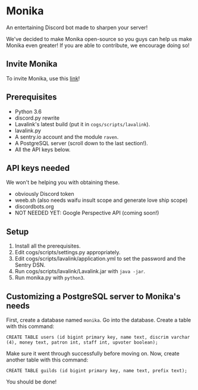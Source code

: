 # Monika
An entertaining Discord bot made to sharpen your server!

We've decided to make Monika open-source so you guys can help us make Monika even greater!
If you are able to contribute, we encourage doing so!
## Invite Monika
To invite Monika, use this [link](https://discordapp.com/oauth2/authorize?client_id=399315651338043392&permissions=8&scope=bot "Invite Link")!
## Prerequisites
* Python 3.6
* discord.py rewrite
* Lavalink's latest build (put it in `cogs/scripts/lavalink`).
* lavalink.py
* A sentry.io account and the module `raven`.
* A PostgreSQL server (scroll down to the last section!).
* All the API keys below.
## API keys needed
We won't be helping you with obtaining these.
* obviously Discord token
* weeb.sh (also needs waifu insult scope and generate love ship scope)
* discordbots.org
* NOT NEEDED YET: Google Perspective API (coming soon!)
## Setup
1. Install all the prerequisites.
2. Edit cogs/scripts/settings.py appropriately.
3. Edit cogs/scripts/lavalink/application.yml to set the password and the Sentry DSN.
4. Run cogs/scripts/lavalink/Lavalink.jar with `java -jar`.
5. Run monika.py with `python3`.
## Customizing a PostgreSQL server to Monika's needs
First, create a database named `monika`.
Go into the database.
Create a table with this command:

```CREATE TABLE users (id bigint primary key, name text, discrim varchar (4), money text, patron int, staff int, upvoter boolean);```

Make sure it went through successfully before moving on.
Now, create another table with this command:

```CREATE TABLE guilds (id bigint primary key, name text, prefix text);```

You should be done!
